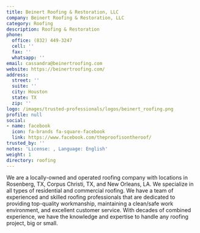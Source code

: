 ```yaml
---
title: Beinert Roofing & Restoration, LLC
company: Beinert Roofing & Restoration, LLC
category: Roofing
description: Roofing & Restoration
phone:
  office: (832) 449-3247
  cell: ''
  fax: ''
  whatsapp: ''
email: cassandra@beinertroofing.com
website: https://beinertroofing.com/
address:
  street: ''
  suite: ''
  city: Houston
  state: TX
  zip: ''
logo: /images/trusted-professionals/logos/beinert_roofing.png
profile: null
social:
- name: facebook
  icon: fa-brands fa-square-facebook
  link: https://www.facebook.com/theproofisontheroof/
trusted_by: ''
notes: 'License: , Language: English'
weight: 1
directory: roofing
---
```

We are a locally-owned and operated roofing company with locations in Rosenberg, TX, Corpus Christi, TX, and New Orleans, LA. We specialize in all types of residential and commercial roofing. We have a team of experienced and skilled roofing professionals that are dedicated to providing top-quality workmanship, maintaining a clean/safe work environment, and excellent customer service. With decades of combined experience, we have the knowledge and expertise to handle any roofing project, big or small.
